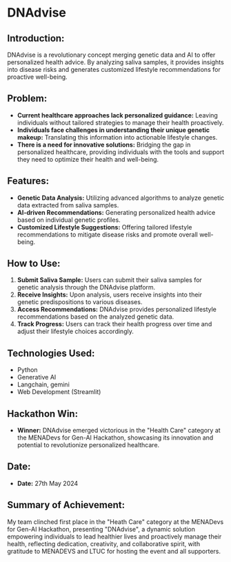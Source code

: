 # DNAdvise

## Introduction:

DNAdvise is a revolutionary concept merging genetic data and AI to offer personalized health advice. By analyzing saliva samples, it provides insights into disease risks and generates customized lifestyle recommendations for proactive well-being.

## Problem:

- **Current healthcare approaches lack personalized guidance:** Leaving individuals without tailored strategies to manage their health proactively.
- **Individuals face challenges in understanding their unique genetic makeup:** Translating this information into actionable lifestyle changes.
- **There is a need for innovative solutions:** Bridging the gap in personalized healthcare, providing individuals with the tools and support they need to optimize their health and well-being.

## Features:

- **Genetic Data Analysis:** Utilizing advanced algorithms to analyze genetic data extracted from saliva samples.
- **AI-driven Recommendations:** Generating personalized health advice based on individual genetic profiles.
- **Customized Lifestyle Suggestions:** Offering tailored lifestyle recommendations to mitigate disease risks and promote overall well-being.

## How to Use:

1. **Submit Saliva Sample:** Users can submit their saliva samples for genetic analysis through the DNAdvise platform.
2. **Receive Insights:** Upon analysis, users receive insights into their genetic predispositions to various diseases.
3. **Access Recommendations:** DNAdvise provides personalized lifestyle recommendations based on the analyzed genetic data.
4. **Track Progress:** Users can track their health progress over time and adjust their lifestyle choices accordingly.

## Technologies Used:

- Python
- Generative AI 
- Langchain, gemini
- Web Development (Streamlit)

## Hackathon Win:

- **Winner:** DNAdvise emerged victorious in the "Health Care" category at the MENADevs for Gen-AI Hackathon, showcasing its innovation and potential to revolutionize personalized healthcare.

## Date:

- **Date:** 27th May 2024

## Summary of Achievement:

My team clinched first place in the "Heath Care" category at the MENADevs for Gen-AI Hackathon, presenting "DNAdvise", a dynamic solution empowering individuals to lead healthier lives and proactively manage their health, reflecting dedication, creativity, and collaborative spirit, with gratitude to MENADEVS and LTUC for hosting the event and all supporters.

